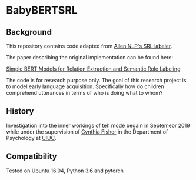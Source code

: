 # BabyBERTSRL

## Background

This repository contains code adapted from [Allen NLP's SRL labeler](https://demo.allennlp.org/semantic-role-labeling). 

The paper describing the original implementation can be found here: 

[Simple BERT Models for Relation Extraction and Semantic Role Labeling](https://arxiv.org/abs/1904.05255)

The code is for research purpose only. 
The goal of this research project is to model early language acquisition. 
Specifically how do children comprehend utterances in terms of who is doing what to whom?

## History

Investigation into the inner workings of teh mode begain in Septemebr 2019 while under the supervision of [Cynthia Fisher](https://psychology.illinois.edu/directory/profile/clfishe)
in the Department of Psychology at [UIUC](https://psychology.illinois.edu/). 



## Compatibility

Tested on Ubuntu 16.04, Python 3.6 and pytorch
